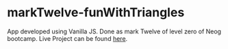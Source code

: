 # markTwelve-funWithTriangles
App developed using Vanilla JS. Done as mark Twelve of level zero of Neog bootcamp. Live Project can be found [here](https://romabulani-funwithtriangles.netlify.app/).
